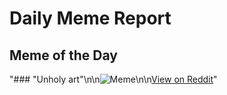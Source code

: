 # Daily Meme Report

## Meme of the Day
"### \"Unholy art\"\n\n![Meme](https://i.redd.it/u6zcjs4qxxef1.png)\n\n[View on Reddit](https://redd.it/1m8ouaa)"
